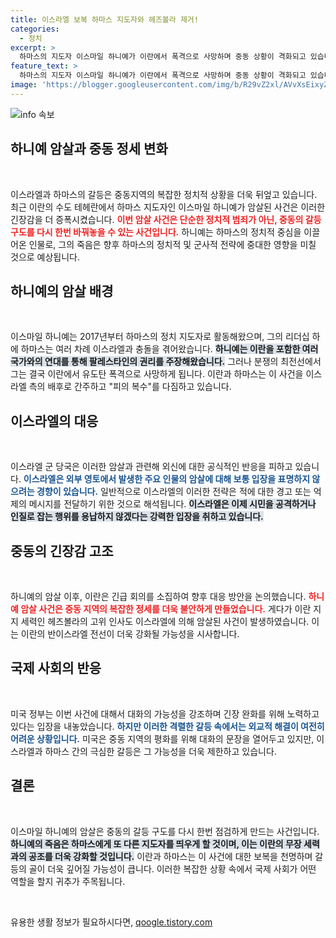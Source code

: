 ```yaml
---
title: 이스라엘 보복 하마스 지도자와 헤즈볼라 제거!
categories:
  - 정치
excerpt: >
  하마스의 지도자 이스마일 하니예가 이란에서 폭격으로 사망하며 중동 상황이 격화되고 있습니다. 이란과 하마스는 즉각 이스라엘에 보복을 다짐했지만, 이스라엘은 묵묵부답. 긴장감이 가중되는 가운데 미국은 대화를 촉구하며 상황을 안정화하고자 합니다.
feature_text: >
  하마스의 지도자 이스마일 하니예가 이란에서 폭격으로 사망하며 중동 상황이 격화되고 있습니다. 이란과 하마스는 즉각 이스라엘에 보복을 다짐했지만, 이스라엘은 묵묵부답. 긴장감이 가중되는 가운데 미국은 대화를 촉구하며 상황을 안정화하고자 합니다.
image: 'https://blogger.googleusercontent.com/img/b/R29vZ2xl/AVvXsEixyZcFfHzMRdzZMjFBmAUKJYCLCGyLL1o632UiGVXcaFdKo_bkvkuCioo0uUKlGfBVcT3P84aROyZIXSBEx3Aw5nCQ3pTgDom1WDC4m8eifvWiAmWEEVb4x6G_l8C0QH225ldMjyaFvpxGEBGNO37VmDTDMHGhJPq73UglMfDca1-0aw/s1600/blogspot.png'
---
```


<p><img src="https://blogger.googleusercontent.com/img/b/R29vZ2xl/AVvXsEixyZcFfHzMRdzZMjFBmAUKJYCLCGyLL1o632UiGVXcaFdKo_bkvkuCioo0uUKlGfBVcT3P84aROyZIXSBEx3Aw5nCQ3pTgDom1WDC4m8eifvWiAmWEEVb4x6G_l8C0QH225ldMjyaFvpxGEBGNO37VmDTDMHGhJPq73UglMfDca1-0aw/s1600/blogspot.png" alt="info 속보" /></p>

<h2 data-ke-size="size26">하니예 암살과 중동 정세 변화</h2>

<p data-ke-size="size16">&nbsp;</p>

<p>이스라엘과 하마스의 갈등은 중동지역의 복잡한 정치적 상황을 더욱 뒤엎고 있습니다. 최근 이란의 수도 테헤란에서 하마스 지도자인 이스마일 하니예가 암살된 사건은 이러한 긴장감을 더 증폭시켰습니다. <b><span style="color: #ee2323;">이번 암살 사건은 단순한 정치적 범죄가 아닌, 중동의 갈등 구도를 다시 한번 바꿔놓을 수 있는 사건입니다.</span></b> 하니예는 하마스의 정치적 중심을 이끌어온 인물로, 그의 죽음은 향후 하마스의 정치적 및 군사적 전략에 중대한 영향을 미칠 것으로 예상됩니다.</p>

<h2 data-ke-size="size26">하니예의 암살 배경</h2>

<p data-ke-size="size16">&nbsp;</p>

<p>이스마일 하니예는 2017년부터 하마스의 정치 지도자로 활동해왔으며, 그의 리더십 하에 하마스는 여러 차례 이스라엘과 충돌을 겪어왔습니다. <b><span style="background-color: #21538527;">하니예는 이란을 포함한 여러 국가와의 연대를 통해 팔레스타인의 권리를 주장해왔습니다.</span></b> 그러나 분쟁의 최전선에서 그는 결국 이란에서 유도탄 폭격으로 사망하게 됩니다. 이란과 하마스는 이 사건을 이스라엘 측의 배후로 간주하고 "피의 복수"를 다짐하고 있습니다.</p>

<h2 data-ke-size="size26">이스라엘의 대응</h2>

<p data-ke-size="size16">&nbsp;</p>

<p>이스라엘 군 당국은 이러한 암살과 관련해 외신에 대한 공식적인 반응을 피하고 있습니다. <b><span style="color: #1a5490;">이스라엘은 외부 영토에서 발생한 주요 인물의 암살에 대해 보통 입장을 표명하지 않으려는 경향이 있습니다.</span></b> 일반적으로 이스라엘의 이러한 전략은 적에 대한 경고 또는 억제의 메시지를 전달하기 위한 것으로 해석됩니다. <b><span style="background-color: #21538527;">이스라엘은 이제 시민을 공격하거나 인질로 잡는 행위를 용납하지 않겠다는 강력한 입장을 취하고 있습니다.</span></b></p>

<h2 data-ke-size="size26">중동의 긴장감 고조</h2>

<p data-ke-size="size16">&nbsp;</p>

<p>하니예의 암살 이후, 이란은 긴급 회의를 소집하여 향후 대응 방안을 논의했습니다. <b><span style="color: #ee2323;">하니예 암살 사건은 중동 지역의 복잡한 정세를 더욱 불안하게 만들었습니다.</span></b> 게다가 이란 지지 세력인 헤즈볼라의 고위 인사도 이스라엘에 의해 암살된 사건이 발생하였습니다. 이는 이란의 반이스라엘 전선이 더욱 강화될 가능성을 시사합니다.</p>

<h2 data-ke-size="size26">국제 사회의 반응</h2>

<p data-ke-size="size16">&nbsp;</p>

<p>미국 정부는 이번 사건에 대해서 대화의 가능성을 강조하며 긴장 완화를 위해 노력하고 있다는 입장을 내놓았습니다. <b><span style="color: #1a5490;">하지만 이러한 격렬한 갈등 속에서는 외교적 해결이 여전히 어려운 상황입니다.</span></b> 미국은 중동 지역의 평화를 위해 대화의 문장을 열어두고 있지만, 이스라엘과 하마스 간의 극심한 갈등은 그 가능성을 더욱 제한하고 있습니다.</p>

<h2 data-ke-size="size26">결론</h2>

<p data-ke-size="size16">&nbsp;</p>

<p>이스마일 하니예의 암살은 중동의 갈등 구도를 다시 한번 점검하게 만드는 사건입니다. <b><span style="background-color: #21538527;">하니예의 죽음은 하마스에게 또 다른 지도자를 띄우게 할 것이며, 이는 이란의 무장 세력과의 공조를 더욱 강화할 것입니다.</span></b> 이란과 하마스는 이 사건에 대한 보복을 천명하며 갈등의 골이 더욱 깊어질 가능성이 큽니다. 이러한 복잡한 상황 속에서 국제 사회가 어떤 역할을 할지 귀추가 주목됩니다.</p>

<p data-ke-size="size16">&nbsp;</p>
유용한 생활 정보가 필요하시다면, <a href="https://qoogle.tistory.com" rel="dofollow">qoogle.tistory.com</a>


